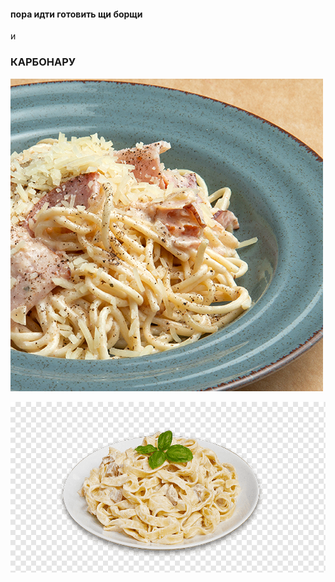 #### пора идти готовить щи борщи <p>
и <p>
### КАРБОНАРУ
<p>
  
![карбонару](pasta-karbonara.jpg)

![карбонару](/img/carbonara.png)
